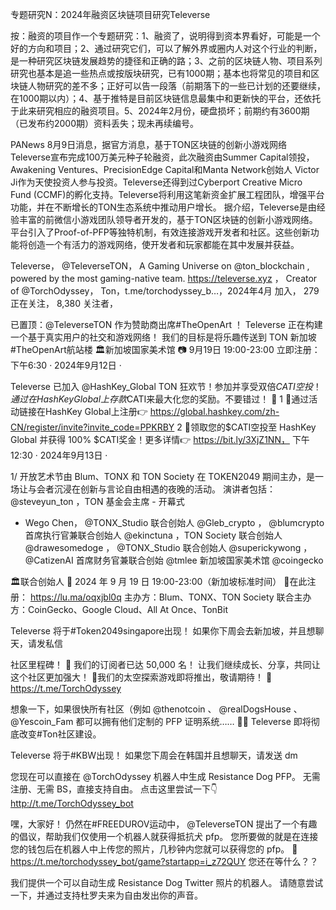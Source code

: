 专题研究N：2024年融资区块链项目研究Televerse


按：融资的项目作一个专题研究：1、融资了，说明得到资本界看好，可能是一个好的方向和项目；2、通过研究它们，可以了解外界或圈内人对这个行业的判断，是一种研究区块链发展趋势的捷径和正确的路；3、之前的区块链人物、项目系列研究也基本是追一些热点或按版块研究，已有1000期；基本也将常见的项目和区块链人物研究的差不多；正好可以告一段落（前期落下的一些已计划的还要继续，在1000期以内）；4、基于推特是目前区块链信息最集中和更新快的平台，还依托于此来研究相应的融资项目。5、2024年2月份，硬盘损坏；前期约有3600期（已发布约2000期）资料丢失；现未再续编号。


PANews 8月9日消息，据官方消息，基于TON区块链的创新小游戏网络Televerse宣布完成100万美元种子轮融资，此次融资由Summer Capital领投，Awakening Ventures、PrecisionEdge Capital和Manta Network创始人 Victor Ji作为天使投资人参与投资。Televerse还得到过Cyberport Creative Micro Fund (CCMF)的孵化支持。Televerse将利用这笔新资金扩展工程团队，增强平台功能，并在不断增长的TON生态系统中推动用户增长。
据介绍，Televerse是由经验丰富的前微信小游戏团队领导者开发的，基于TON区块链的创新小游戏网络。平台引入了Proof-of-PFP等独特机制，有效连接游戏开发者和社区。这些创新功能将创造一个有活力的游戏网络，使开发者和玩家都能在其中发展并获益。

Televerse，
@TeleverseTON，
A Gaming Universe on 
@ton_blockchain
, powered by the most gaming-native team.
https://televerse.xyz
，
Creator of 
@TorchOdyssey，
Ton，t.me/torchodyssey_b…，2024年4月 加入，
279 正在关注，
8,380 关注者，


已置顶：@TeleverseTON
作为赞助商出席#TheOpenArt ！
Televerse 正在构建一个基于真实用户的社交和游戏网络！
我们的目标是将乐趣传送到 TON
新加坡#TheOpenArt航站楼
🏛️新加坡国家美术馆
📷 9月19日 19:00-23:00
立即注册：
下午6:30 · 2024年9月12日
·

 Televerse 已加入
@HashKey_Global
 TON 狂欢节！参加并享受双倍$CATI空投！
通过在 HashKey Global 上存款$CATI来最大化您的奖励。不要错过！ 🚀
1 ⃣通过活动链接在HashKey Global上注册👉
https://global.hashkey.com/zh-CN/register/invite?invite_code=PPKRBY
2 ⃣领取您的$CATI空投至 HashKey Global 并获得 100% $CATI奖金！更多详情👉 https://bit.ly/3XjZ1NN，
下午12:30 · 2024年9月13日
·

1/ 开放艺术节由 Blum、TONX 和 TON Society 在 TOKEN2049 期间主办，是一场让与会者沉浸在创新与言论自由相遇的夜晚的活动。
演讲者包括：
@steveyun_ton
 ，TON 基金会主席 - 开幕式
- Wego Chen， 
@TONX_Studio
联合创始人
@Gleb_crypto
 ， 
@blumcrypto
首席执行官兼联合创始人
@ekinctuna
 ，TON Society 联合创始人
@drawesomedoge
 ， 
@TONX_Studio
联合创始人
@superickywong
 ， 
@CatizenAI
首席财务官兼联合创始
@tmlee
新加坡国家美术馆
@coingecko

🏛联合创始人
📍 2024 年 9 月 19 日 19:00-23:00（新加坡标准时间）
🔗在此注册： https://lu.ma/oqxjbl0q
主办方：Blum、TONX、TON Society
联合主办方：CoinGecko、Google Cloud、All At Once、TonBit

Televerse 将于#Token2049singapore出现！
如果你下周会去新加坡，并且想聊天，请发私信

社区里程碑！ 🌟
我们的订阅者已达 50,000 名！
让我们继续成长、分享，共同让这个社区更加强大！
🚀我们的太空探索游戏即将推出，敬请期待！ 🚀
https://t.me/TorchOdyssey

想象一下，如果很快所有社区（例如
@thenotcoin
 、 
@realDogsHouse
 、 
@Yescoin_Fam
都可以拥有他们定制的 PFP 证明系统…… 🧐🧐
Televerse 即将彻底改变#Ton社区建设。

Televerse 将于#KBW出现！
如果您下周会在韩国并且想聊天，请发送 dm 

您现在可以直接在
@TorchOdyssey
机器人中生成 Resistance Dog PFP。
无需注册、无需 BS，直接支持自由。
点击这里尝试一下👇
http://t.me/TorchOdyssey_bot

嘿，大家好！
仍然在#FREEDUROV运动中， 
@TeleverseTON
提出了一个有趣的倡议，帮助我们仅使用一个机器人就获得抵抗犬 pfp。
您所要做的就是在连接您的钱包后在机器人中上传您的照片，几秒钟内您就可以获得您的 pfp。
🤖 https://t.me/torchodyssey_bot/game?startapp=i_z72QUY
您还在等什么？？

我们提供一个可以自动生成 Resistance Dog Twitter 照片的机器人。
请随意尝试一下，并通过支持杜罗夫来为自由发出你的声音。

